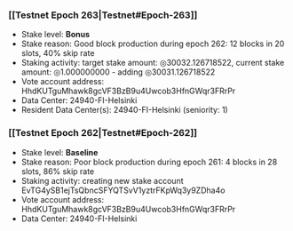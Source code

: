 ### [[Testnet Epoch 263|Testnet#Epoch-263]]
* Stake level: **Bonus**
* Stake reason: Good block production during epoch 262: 12 blocks in 20 slots, 40% skip rate
* Staking activity: target stake amount: ◎30032.126718522, current stake amount: ◎1.000000000 - adding ◎30031.126718522
* Vote account address: HhdKUTguMhawk8gcVF3BzB9u4Uwcob3HfnGWqr3FRrPr
* Data Center: 24940-FI-Helsinki
* Resident Data Center(s): 24940-FI-Helsinki (seniority: 1)
### [[Testnet Epoch 262|Testnet#Epoch-262]]
* Stake level: **Baseline**
* Stake reason: Poor block production during epoch 261: 4 blocks in 28 slots, 86% skip rate
* Staking activity: creating new stake account EvTG4ySB1ejTsQbncSFYQTSvV1yztrFKpWq3y9ZDha4o
* Vote account address: HhdKUTguMhawk8gcVF3BzB9u4Uwcob3HfnGWqr3FRrPr
* Data Center: 24940-FI-Helsinki